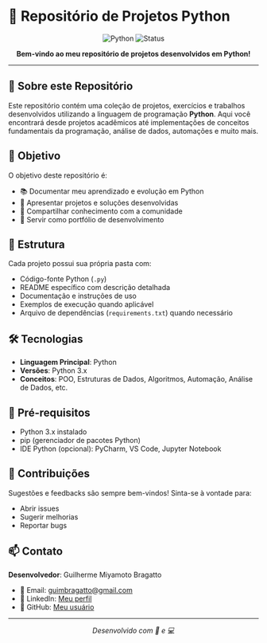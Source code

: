 # 🐍 Repositório de Projetos Python

<div align="center">

![Python](https://img.shields.io/badge/Python-3776AB?style=for-the-badge&logo=python&logoColor=white)
![Status](https://img.shields.io/badge/Status-Ativo-success?style=for-the-badge)

**Bem-vindo ao meu repositório de projetos desenvolvidos em Python!**

</div>

---

## 📌 Sobre este Repositório

Este repositório contém uma coleção de projetos, exercícios e trabalhos desenvolvidos utilizando a linguagem de programação **Python**. Aqui você encontrará desde projetos acadêmicos até implementações de conceitos fundamentais da programação, análise de dados, automações e muito mais.

## 🎯 Objetivo

O objetivo deste repositório é:

- 📚 Documentar meu aprendizado e evolução em Python
- 💼 Apresentar projetos e soluções desenvolvidas
- 🔄 Compartilhar conhecimento com a comunidade
- 🚀 Servir como portfólio de desenvolvimento

## 📂 Estrutura

Cada projeto possui sua própria pasta com:

- Código-fonte Python (`.py`)
- README específico com descrição detalhada
- Documentação e instruções de uso
- Exemplos de execução quando aplicável
- Arquivo de dependências (`requirements.txt`) quando necessário

## 🛠️ Tecnologias

- **Linguagem Principal**: Python
- **Versões**: Python 3.x
- **Conceitos**: POO, Estruturas de Dados, Algoritmos, Automação, Análise de Dados, etc.

## 📝 Pré-requisitos

- Python 3.x instalado
- pip (gerenciador de pacotes Python)
- IDE Python (opcional): PyCharm, VS Code, Jupyter Notebook


## 🤝 Contribuições

Sugestões e feedbacks são sempre bem-vindos! Sinta-se à vontade para:

- Abrir issues
- Sugerir melhorias
- Reportar bugs

## 📫 Contato

**Desenvolvedor**: Guilherme Miyamoto Bragatto

- 📧 Email: guimbragatto@gmail.com
- 💼 LinkedIn: [Meu perfil](https://www.linkedin.com/in/guilherme-miyamoto-bragatto-2102b4355)
- 🐙 GitHub: [Meu usuário](https://github.com/bragatto-tec)

---

<div align="center">

*Desenvolvido com 🐍 e 💻*

</div>
